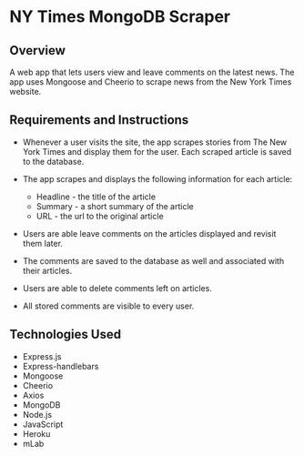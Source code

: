 # NY Times MongoDB Scraper

## Overview

A web app that lets users view and leave comments on the latest news. The app uses Mongoose and Cheerio to scrape news from the New York Times website.

## Requirements and Instructions

* Whenever a user visits the site, the app scrapes stories from The New York Times and display them for the user. Each scraped article is saved to the database. 

* The app scrapes and displays the following information for each article:
  * Headline - the title of the article
  * Summary - a short summary of the article
  * URL - the url to the original article

* Users are able leave comments on the articles displayed and revisit them later. 
* The comments are saved to the database as well and associated with their articles. 
* Users are able to delete comments left on articles. 
* All stored comments are visible to every user.

## Technologies Used
* Express.js
* Express-handlebars
* Mongoose
* Cheerio
* Axios
* MongoDB
* Node.js
* JavaScript
* Heroku
* mLab
